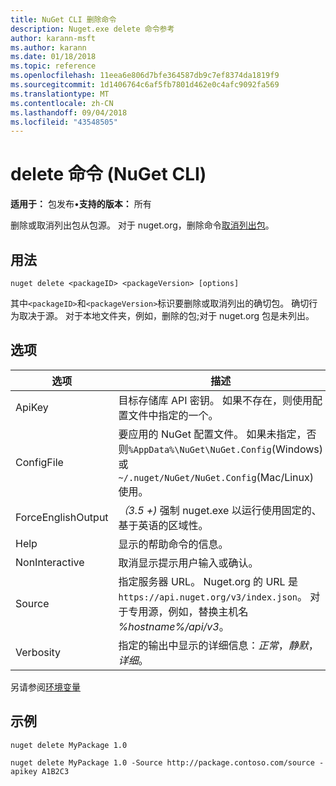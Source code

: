 ```yaml
---
title: NuGet CLI 删除命令
description: Nuget.exe delete 命令参考
author: karann-msft
ms.author: karann
ms.date: 01/18/2018
ms.topic: reference
ms.openlocfilehash: 11eea6e806d7bfe364587db9c7ef8374da1819f9
ms.sourcegitcommit: 1d1406764c6af5fb7801d462e0c4afc9092fa569
ms.translationtype: MT
ms.contentlocale: zh-CN
ms.lasthandoff: 09/04/2018
ms.locfileid: "43548505"
---
```

# <a name="delete-command-nuget-cli"></a>delete 命令 (NuGet CLI)

**适用于：** 包发布&bullet;**支持的版本：** 所有

删除或取消列出包从包源。 对于 nuget.org，删除命令[取消列出包](../policies/deleting-packages.md)。

## <a name="usage"></a>用法

```cli
nuget delete <packageID> <packageVersion> [options]
```

其中`<packageID>`和`<packageVersion>`标识要删除或取消列出的确切包。 确切行为取决于源。 对于本地文件夹，例如，删除的包;对于 nuget.org 包是未列出。

## <a name="options"></a>选项

| 选项 | 描述 |
| --- | --- |
| ApiKey | 目标存储库 API 密钥。 如果不存在，则使用配置文件中指定的一个。 |
| ConfigFile | 要应用的 NuGet 配置文件。 如果未指定，否则`%AppData%\NuGet\NuGet.Config`(Windows) 或`~/.nuget/NuGet/NuGet.Config`(Mac/Linux) 使用。|
| ForceEnglishOutput | *（3.5 +)* 强制 nuget.exe 以运行使用固定的、 基于英语的区域性。 |
| Help | 显示的帮助命令的信息。 |
| NonInteractive | 取消显示提示用户输入或确认。 |
| Source | 指定服务器 URL。 Nuget.org 的 URL 是`https://api.nuget.org/v3/index.json`。 对于专用源，例如，替换主机名 *%hostname%/api/v3*。 |
| Verbosity | 指定的输出中显示的详细信息：*正常*，*静默*，*详细*。 |

另请参阅[环境变量](cli-ref-environment-variables.md)

## <a name="examples"></a>示例

```cli
nuget delete MyPackage 1.0

nuget delete MyPackage 1.0 -Source http://package.contoso.com/source -apikey A1B2C3
```
